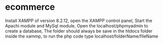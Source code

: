 # ecommerce


Install XAMPP of version 8.2.12,
open the XAMPP control panel,
Start the Apachi module and MySql module,
Open the localhost/phpmyadmin to create a database,
The folder should always be save in the htdocs folder inside the xammp,
to run the php code type localhost/folderName/fileName
